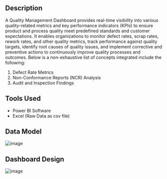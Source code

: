 ## Description

A Quality Management Dashboard provides real-time visibility into various quality-related metrics and key performance indicators (KPIs) to ensure product and process quality meet predefined standards and customer expectations. It enables organizations to monitor defect rates, scrap rates, rework rates, and other quality metrics, track performance against quality targets, identify root causes of quality issues, and implement corrective and preventive actions to continuously improve quality processes and outcomes. Below is a non-exhaustive list of concepts integrated include the following:

1. Defect Rate Metrics
2. Non-Conformance Reports (NCR) Analysis
3. Audit and Inspection Findings


## Tools Used

- Power BI Software
- Excel (Raw Data as csv file)

## Data Model
![image](https://github.com/GoodbyeKittyy/Quality-Management-Dashboard/assets/161730857/18453509-4693-40bd-a1d0-e54990282246)


## Dashboard Design
![image](https://github.com/GoodbyeKittyy/Quality-Management-Dashboard/assets/161730857/339bbbce-4497-46f3-8f01-869e8d37df72)

